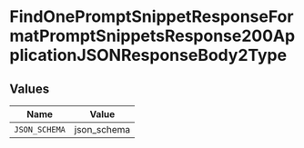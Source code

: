 # FindOnePromptSnippetResponseFormatPromptSnippetsResponse200ApplicationJSONResponseBody2Type


## Values

| Name          | Value         |
| ------------- | ------------- |
| `JSON_SCHEMA` | json_schema   |